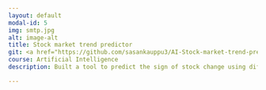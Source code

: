 ```yaml
---
layout: default
modal-id: 5
img: smtp.jpg
alt: image-alt
title: Stock market trend predictor
git: <a href="https://github.com/sasankauppu3/AI-Stock-market-trend-predictor">Github</a>
course: Artificial Intelligence
description: Built a tool to predict the sign of stock change using different Machine Learning methods with Keras and SK-learn, which gave a maximum accuracy of 89%(LSTM).

---
```


